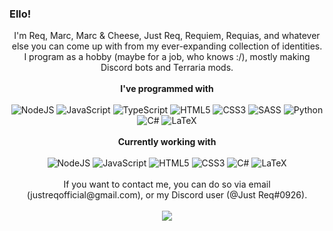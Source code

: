 ### Ello!

<p align="center">
I'm Req, Marc, Marc & Cheese, Just Req, Requiem, Requias, and whatever else you can come up with from my ever-expanding collection of identities. I program as a hobby (maybe for a job, who knows :/), mostly making Discord bots and Terraria mods.<br/><br/>
  <b>I've programmed with</b><br>
  <br/>
  <img alt="NodeJS" src="https://img.shields.io/badge/node.js%20-%2343853D.svg?&style=for-the-badge&logo=node.js&logoColor=white"/>
  <img alt="JavaScript" src="https://img.shields.io/badge/javascript%20-%23323330.svg?&style=for-the-badge&logo=javascript&logoColor=%23F7DF1E"/>
  <img alt="TypeScript" src="https://img.shields.io/badge/typescript%20-%23007ACC.svg?&style=for-the-badge&logo=typescript&logoColor=white"/>
  <img alt="HTML5" src="https://img.shields.io/badge/html5%20-%23E34F26.svg?&style=for-the-badge&logo=html5&logoColor=white"/>
  <img alt="CSS3" src="https://img.shields.io/badge/css3%20-%231572B6.svg?&style=for-the-badge&logo=css3&logoColor=white"/>
  <img alt="SASS" src="https://img.shields.io/badge/SASS%20-hotpink.svg?&style=for-the-badge&logo=SASS&logoColor=white"/>
  <img alt="Python" src="https://img.shields.io/badge/python%20-%2314354C.svg?&style=for-the-badge&logo=python&logoColor=white"/>
  <img alt="C#" src="https://img.shields.io/badge/c%23%20-%23239120.svg?&style=for-the-badge&logo=c-sharp&logoColor=white"/>
  <img alt="LaTeX" src="https://img.shields.io/badge/latex%20-%23008080.svg?&style=for-the-badge&logo=latex&logoColor=white"/>
  <br/><br/>
  <b>Currently working with</b><br>
  <br/>
  <img alt="NodeJS" src="https://img.shields.io/badge/node.js%20-%2343853D.svg?&style=for-the-badge&logo=node.js&logoColor=white"/>
  <img alt="JavaScript" src="https://img.shields.io/badge/javascript%20-%23323330.svg?&style=for-the-badge&logo=javascript&logoColor=%23F7DF1E"/>
  <img alt="HTML5" src="https://img.shields.io/badge/html5%20-%23E34F26.svg?&style=for-the-badge&logo=html5&logoColor=white"/>
  <img alt="CSS3" src="https://img.shields.io/badge/css3%20-%231572B6.svg?&style=for-the-badge&logo=css3&logoColor=white"/>
  <img alt="C#" src="https://img.shields.io/badge/c%23%20-%23239120.svg?&style=for-the-badge&logo=c-sharp&logoColor=white"/>
  <img alt="LaTeX" src="https://img.shields.io/badge/latex%20-%23008080.svg?&style=for-the-badge&logo=latex&logoColor=white"/>
  <br/><br/>
  If you want to contact me, you can do so via email (justreqofficial@gmail.com), or my Discord user (@Just Req#0926).
  <br/><br/>
  <img src="https://github-readme-stats.vercel.app/api?username=JustReq&theme=tokyonight&count_private=true)](https://github.com/anuraghazra/github-readme-stats">
  </p>

